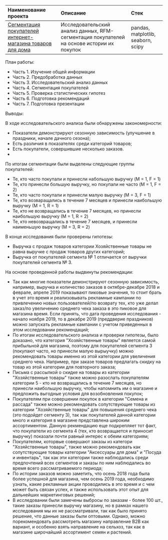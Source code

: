 | Наименование проекта  | Описание  | Стек    |
| :---    | :----    | :---     |
| [Сегментация покупателей интернет-магазина товаров для дома](https://github.com/kudarya/Portfolio/blob/main/Segmentation/Segmentation_RFM.ipynb)    | Исследовательский анализ данных, RFM-сегментация покупателей на основе истории их покупок   |  pandas, matplotlib, seaborn, scipy  |

План работы:
- Часть 1. Изучение общей информации
- Часть 2. Предобработка данных
- Часть 3. Исследовательский анализ данных
- Часть 4. Сегментация покупателей
- Часть 5. Проверка статистических гипотез
- Часть 6. Подготовка рекомендаций
- Часть 7. Подготовка презентации

Выводы:

В ходе исследовательского анализа были обнаружены закономерности:

- Показатели демонстрируют сезонную зависимость (улучшение в праздники, начале дачного сезона);
- Есть различия в показателях среди категорий товаров;
- Есть покупатели, совершившие несколько заказов.
- 
По итогам сегментации были выделены следующие группы покупателей:

- Те, кто часто покупали и принесли набольшую выручку (M = 1, F = 1)
- Те, кто принесли большую выручку, но покупали не часто (M = 1, F = 2)
- Те, кто часто покупали и принесли малую выручку (M = 3, F = 1)
- Те, кто возваращались в течение 7 месяцев и принесли наибольшую выручку (М = 1, R = 1)
- Те, кто не возвращались в течение 7 месяцев, но принесли наибольшую выручку (М = 1, R = 2)
- Те, кто невозвращались в течение 7 месяцев, и принесли наименьшую выручку (М = 3, R = 2)

В конце исследования были проверены гипотезы:

- Выручка с продаж товаров категории Хозяйственные товары не равна выручке с продаж товаров других категорий;
- Выручка от покупателей сегмента № 1 отличается от выручки покупателей сегмента № 3.

На основе проведенной работы выдвинуты рекомендации:

- Так как многие показатели демонстрируют сезонную зависимость, например, выручка и количество заказов в октябре-декабре 2018 и феврале, апреле 2019 показывают пиковые значения, то стоит брать в учет это время и реализовывать рекламные кампании по привлечению новых пользователей/по возврату тех, кто уже делал заказ/по увеличению среднего чека заказа в это пиковое для магазина время. Если принять, что дата проведения исследования - начало ноября 2019, то в декабре 2019 (преддверие праздников) можно запускать рекламные кампании с учетом приведенных в этом исследовании рекомендаций;
- По итогам исследовательского анализа и проверки гипотезы, было доказано, что категория "Хозяйственные товары" является самой прибыльной для магазина, поэтому для покупателей сегмента 3 (покупают часто, но принесли малую вырыучку) можно рекомендовать товары именно из этой категории для увеличения среднего чека. Например, при заказе товаров предлагать скидку на товар из этой категории для повторного заказа;
- Письма с рассылкой о скидке на товары из категории "Хозяйственные товары" также можно разослать покупателям категории 5 - кто не возвращались в течение 7 месяцев, но принесли наибольшую выручку, чтобы напомнить им о магазине и предложить выгодные условия для возобновления покупок;
- Покупателям при совершении покупок в категории "Семена и рассада" также можно рекомендовать сопутствующие товары из категории "Хозяйственные товары" для повышения среднего чека (это подойдет сегменту 3), так как покупателей данной категории много и категория в магазине представлена широким ассортиментом. Данную рекмендацию еще подкрепляет тот факт, что покупатели из сегмента 4 (тех, кто возвращается и приносит выручку) показали почти равный интерес к обеим категориям;
- Покупателям, которвые совершают заказы из категори "Хозяйственные товары", также можно рекомендовать как сопутствующие товары категории "Аксессуары для дома" и "Посуда и инвентарь", так как эти категории также наблюдались среди предпочтений всех сегментов и заказы по ним наблюдались во время всего рассматриваемого периода;
- По истории заказов можно заметить, что осень 2018 года была более успешной для магазина, чем осень 2019 года, необходимо узнать, какие рекламные акции проводились в это время и с чем может быть связан успех, и также использовать этот опыт для дальнейших маркетинговых решений;
- В исследовании были замечены выбросы по заказам - более 100 шт., такие заказы принесли выручку магазину, но в рамках нашего исследования мы их не рассматривали, так как было принято решение, что данные заказы были оптовыми. Однако, можно порекомендовать рассмотреть магазину направление В2В как вариант, и особенно взять направление на сельхоз, так как в магазине широчайший ассортимент семян и растений.
